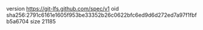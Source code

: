 version https://git-lfs.github.com/spec/v1
oid sha256:2791c6161e1605f953be33352b26c0622bfc6ed9d6d272ed7a97f1fbfb5a6704
size 21185
